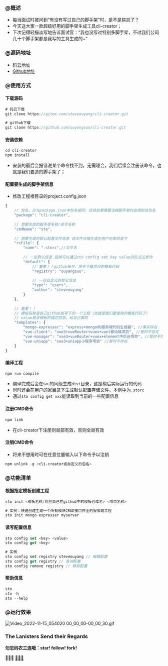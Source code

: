 ### @概述
- 每当面试时被问到“有没有写过自己的脚手架”时，是不是尴尬了？
- 今天送大家一款超级好用的脚手架生成工具cli-creator；
- 下次记得轻描淡写地告诉面试官：“我也没写过特别多脚手架，不过我们公司几十个脚手架都是我写的工具生成的~”

### @源码地址
- [码云地址](https://gitee.com/steveouyang/cli-creator)
- [Github地址](https://github.com/ouyangsuo/cli-creator)

### @使用方式
#### 下载源码

```js
# 码云下载
git clone https://gitee.com/steveouyang/cli-creator.git

# github下载
git clone https://github.com/ouyangsuo/cli-creator.git
```
#### 安装依赖

```js
cd cli-creator
npm install
```
- 安装的最后会报错说某个命令找不到，无需理会，我们后续会注册该命令，也就是我们要造的脚手架了；

#### 配置要生成的脚手架信息
- 修改工程根目录的project.config.json

```js
{
    // 包名，应与package.json中包名相同，后续如果需要注销脚手架时会用到该包名
    "package": "cli-creator", 
    
    // 想要生成的脚手架名称/命令名称
    "cmdName": "sto",
    
    // 想要生成的默认配置文件信息 该文件会被生成在用户的家目录下
    "rcFile": {
        "name": ".storc",//文件名
        
        // 一些默认信息 后续可以通过sto config set key value的形式去修改
        "default": {
            // 重要！！github账号，用于下载项目的模板代码
            "registry": "ouyangsuo", 
            
            // 一些自定义的其它信息
            "type": "users",
            "author": "steveouyang"
        }
    },
    
    // 重要！！
    // 模板名称是自己github账号下的一个工程（也就是我们要使用的模板代码了）
    // value是该模板的描述信息，给自己看的
    "templates": {
        "mongo-expresser": "express+mongodb服务端代码生成器", //事实存在
        "vue-client": "vue3+vueRouter+vuex+vant移动端项目", //暂时不存在
        "vue-manager": "vue3+vueRouter+vuex+element中后台项目", //暂时不存在
        "vue-uniapp": "vue3+uniapp小程序项目" //暂时不存在
    }
}
```

#### 编译工程
```js
npm run compile
```
- 编译完成后会在src的同级生成`dist`目录，这是稍后实际运行的代码
- 同时还会在用户的家目录下生成默认配置存储文件，本例中为`.storc`
- 通过`sto config get xxx`能读取到当前的一些配置信息

#### 注册CMD命令
```js
npm link
```
- 在cli-creator下注册则局部有效，否则全局有效

#### 注销CMD命令
- 将来不想用时可在任意位置输入以下命令予以注销

```js
npm unlink -g <cli-creator或自定义的包名>
```

### @功能清单
#### 根据指定模板创建工程

```js
sto init <模板名称/对应自己在github中的模板仓库名> <项目名称>

# 实例：快速创建生成一个所有模块CRUD接口齐全的服务端工程
sto init mongo-expresser myserver
```
#### 读写配置信息

```js
sto config set <key> <value>
sto config get <key>

# 实例
sto config set registry steveouyang // 编辑配置
sto config get registry // 查询配置
sto config remove registry // 移除配置
```

#### 帮助信息

```js
sto
sto -h
sto --help
```

### @运行效果

![Video_2022-11-15_054020 00_00_00-00_00_30.gif](https://p9-juejin.byteimg.com/tos-cn-i-k3u1fbpfcp/a85790d8a44a4d65ad4fe31bd42d0471~tplv-k3u1fbpfcp-watermark.image?)

### The Lanisters Send their Regards

**勿忘码农三连哦：star! follow! fork!**

  🚀🚀🚀 [🤪](https://emojipedia.org/zany-face/)[🤪](https://emojipedia.org/zany-face/)[🤪](https://emojipedia.org/zany-face/)